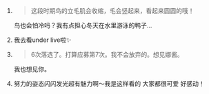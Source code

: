 1. > 这段时期鸟的立毛肌会收缩，毛会竖起来，看起来圆圆的哦！

   鸟也会怕冷吗？我有点担心冬天在水里游泳的鸭子...

2. 我去看under live啦✨

3. > 6次落选了。打算应募第7次。我不会放弃的。想见娜酱。

   我也想见你。

4. 努力的姿态闪闪发光超有魅力啊〜我是这样看的 大家都很可爱 好感动！

